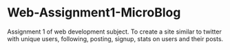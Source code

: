 # Web-Assignment1-MicroBlog
Assignment 1 of web development subject. To create a site similar to twitter with unique users, following, posting, signup, stats on users and their posts.
